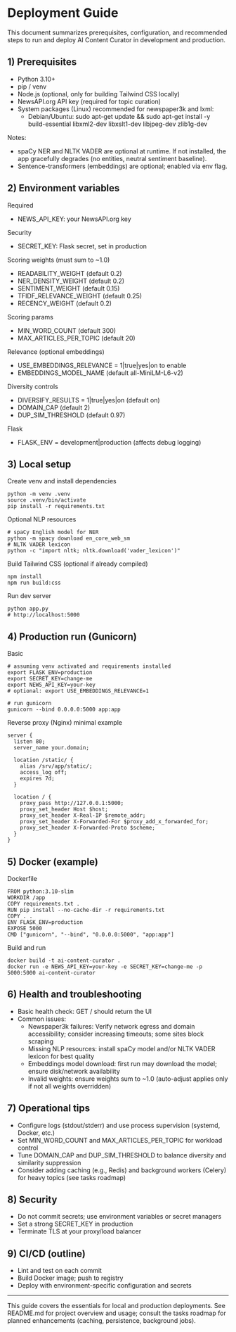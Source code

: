 # Deployment Guide

This document summarizes prerequisites, configuration, and recommended steps to run and deploy AI Content Curator in development and production.

## 1) Prerequisites

- Python 3.10+
- pip / venv
- Node.js (optional, only for building Tailwind CSS locally)
- NewsAPI.org API key (required for topic curation)
- System packages (Linux) recommended for newspaper3k and lxml:
  - Debian/Ubuntu: sudo apt-get update && sudo apt-get install -y build-essential libxml2-dev libxslt1-dev libjpeg-dev zlib1g-dev

Notes:
- spaCy NER and NLTK VADER are optional at runtime. If not installed, the app gracefully degrades (no entities, neutral sentiment baseline).
- Sentence-transformers (embeddings) are optional; enabled via env flag.

## 2) Environment variables

Required
- NEWS_API_KEY: your NewsAPI.org key

Security
- SECRET_KEY: Flask secret, set in production

Scoring weights (must sum to ~1.0)
- READABILITY_WEIGHT (default 0.2)
- NER_DENSITY_WEIGHT (default 0.2)
- SENTIMENT_WEIGHT (default 0.15)
- TFIDF_RELEVANCE_WEIGHT (default 0.25)
- RECENCY_WEIGHT (default 0.2)

Scoring params
- MIN_WORD_COUNT (default 300)
- MAX_ARTICLES_PER_TOPIC (default 20)

Relevance (optional embeddings)
- USE_EMBEDDINGS_RELEVANCE = 1|true|yes|on to enable
- EMBEDDINGS_MODEL_NAME (default all-MiniLM-L6-v2)

Diversity controls
- DIVERSIFY_RESULTS = 1|true|yes|on (default on)
- DOMAIN_CAP (default 2)
- DUP_SIM_THRESHOLD (default 0.97)

Flask
- FLASK_ENV = development|production (affects debug logging)

## 3) Local setup

Create venv and install dependencies
```
python -m venv .venv
source .venv/bin/activate
pip install -r requirements.txt
```

Optional NLP resources
```
# spaCy English model for NER
python -m spacy download en_core_web_sm
# NLTK VADER lexicon
python -c "import nltk; nltk.download('vader_lexicon')"
```

Build Tailwind CSS (optional if already compiled)
```
npm install
npm run build:css
```

Run dev server
```
python app.py
# http://localhost:5000
```

## 4) Production run (Gunicorn)

Basic
```
# assuming venv activated and requirements installed
export FLASK_ENV=production
export SECRET_KEY=change-me
export NEWS_API_KEY=your-key
# optional: export USE_EMBEDDINGS_RELEVANCE=1

# run gunicorn
gunicorn --bind 0.0.0.0:5000 app:app
```

Reverse proxy (Nginx) minimal example
```
server {
  listen 80;
  server_name your.domain;

  location /static/ {
    alias /srv/app/static/;
    access_log off;
    expires 7d;
  }

  location / {
    proxy_pass http://127.0.0.1:5000;
    proxy_set_header Host $host;
    proxy_set_header X-Real-IP $remote_addr;
    proxy_set_header X-Forwarded-For $proxy_add_x_forwarded_for;
    proxy_set_header X-Forwarded-Proto $scheme;
  }
}
```

## 5) Docker (example)

Dockerfile
```
FROM python:3.10-slim
WORKDIR /app
COPY requirements.txt .
RUN pip install --no-cache-dir -r requirements.txt
COPY . .
ENV FLASK_ENV=production
EXPOSE 5000
CMD ["gunicorn", "--bind", "0.0.0.0:5000", "app:app"]
```

Build and run
```
docker build -t ai-content-curator .
docker run -e NEWS_API_KEY=your-key -e SECRET_KEY=change-me -p 5000:5000 ai-content-curator
```

## 6) Health and troubleshooting

- Basic health check: GET / should return the UI
- Common issues:
  - Newspaper3k failures: Verify network egress and domain accessibility; consider increasing timeouts; some sites block scraping
  - Missing NLP resources: install spaCy model and/or NLTK VADER lexicon for best quality
  - Embeddings model download: first run may download the model; ensure disk/network availability
  - Invalid weights: ensure weights sum to ~1.0 (auto-adjust applies only if not all weights overridden)

## 7) Operational tips

- Configure logs (stdout/stderr) and use process supervision (systemd, Docker, etc.)
- Set MIN_WORD_COUNT and MAX_ARTICLES_PER_TOPIC for workload control
- Tune DOMAIN_CAP and DUP_SIM_THRESHOLD to balance diversity and similarity suppression
- Consider adding caching (e.g., Redis) and background workers (Celery) for heavy topics (see tasks roadmap)

## 8) Security

- Do not commit secrets; use environment variables or secret managers
- Set a strong SECRET_KEY in production
- Terminate TLS at your proxy/load balancer

## 9) CI/CD (outline)

- Lint and test on each commit
- Build Docker image; push to registry
- Deploy with environment-specific configuration and secrets

---
This guide covers the essentials for local and production deployments. See README.md for project overview and usage; consult the tasks roadmap for planned enhancements (caching, persistence, background jobs).
